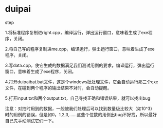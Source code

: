 # duipai

step



1.将标准程序复制进right.cpp，编译运行，弹出运行窗口，意味着生成了exe程序，关闭。

2.将自己写的程序复制进me.cpp，编译运行，弹出运行窗口，意味着生成了exe程序，关闭。

3.写data.cpp，使它生成的数据满足我们测试用例的要求，编译运行，弹出运行窗口，意味着生成了exe程序，关闭。

4.打开duipaibat.bat文件，这是个windows批处理文件，它会自动运行那三个exe文件，在碰到两个程序的输出结果不对时，会自动提醒。

5.打开input.txt和两个output.txt，自己寻找正确和错误结果，就可以找出bug


注意：对拍时用到的数据，一般被我们处理后可以找到数量级比较大（如10^3）时的用例的错误，但是如0，1,2,3,……这些个位数的用例出bug不好找，所以最好自己先手动测试它们一下。
